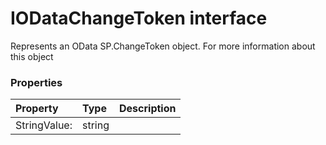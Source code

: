 # IODataChangeToken interface

Represents an OData SP.ChangeToken object. For more information about this object



### Properties

| Property	   | Type	| Description|
|:-------------|:-------|:-----------|
|StringValue:      | string |  |




